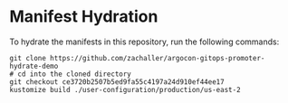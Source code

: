 # Manifest Hydration

To hydrate the manifests in this repository, run the following commands:

```shell
git clone https://github.com/zachaller/argocon-gitops-promoter-hydrate-demo
# cd into the cloned directory
git checkout ce3720b2507b5ed9fa55c4197a24d910ef44ee17
kustomize build ./user-configuration/production/us-east-2
```
